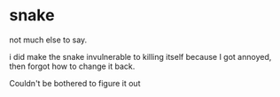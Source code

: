 # snake

not much else to say.

i did make the snake invulnerable to killing itself because I got annoyed, then forgot how to change it back.

Couldn't be bothered to figure it out
